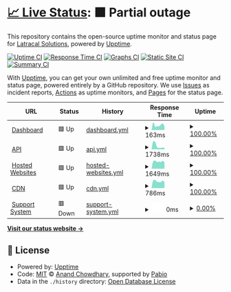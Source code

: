 # [📈 Live Status](https://status2.grigora.co): <!--live status--> **🟧 Partial outage**

This repository contains the open-source uptime monitor and status page for [Latracal Solutions](https://latracal.com/), powered by [Upptime](https://github.com/upptime/upptime).

[![Uptime CI](https://github.com/latracal/status.grigora.co/workflows/Uptime%20CI/badge.svg)](https://github.com/latracal/status.grigora.co/actions?query=workflow%3A%22Uptime+CI%22)
[![Response Time CI](https://github.com/latracal/status.grigora.co/workflows/Response%20Time%20CI/badge.svg)](https://github.com/latracal/status.grigora.co/actions?query=workflow%3A%22Response+Time+CI%22)
[![Graphs CI](https://github.com/latracal/status.grigora.co/workflows/Graphs%20CI/badge.svg)](https://github.com/latracal/status.grigora.co/actions?query=workflow%3A%22Graphs+CI%22)
[![Static Site CI](https://github.com/latracal/status.grigora.co/workflows/Static%20Site%20CI/badge.svg)](https://github.com/latracal/status.grigora.co/actions?query=workflow%3A%22Static+Site+CI%22)
[![Summary CI](https://github.com/latracal/status.grigora.co/workflows/Summary%20CI/badge.svg)](https://github.com/latracal/status.grigora.co/actions?query=workflow%3A%22Summary+CI%22)

With [Upptime](https://upptime.js.org), you can get your own unlimited and free uptime monitor and status page, powered entirely by a GitHub repository. We use [Issues](https://github.com/latracal/status.grigora.co/issues) as incident reports, [Actions](https://github.com/latracal/status.grigora.co/actions) as uptime monitors, and [Pages](https://status2.grigora.co) for the status page.

<!--start: status pages-->
<!-- This summary is generated by Upptime (https://github.com/upptime/upptime) -->
<!-- Do not edit this manually, your changes will be overwritten -->
<!-- prettier-ignore -->
| URL | Status | History | Response Time | Uptime |
| --- | ------ | ------- | ------------- | ------ |
| <img alt="" src="https://icons.duckduckgo.com/ip3/build.grigora.co.ico" height="13"> [Dashboard](https://build.grigora.co) | 🟩 Up | [dashboard.yml](https://github.com/latracal/status.grigora.co/commits/HEAD/history/dashboard.yml) | <details><summary><img alt="Response time graph" src="./graphs/dashboard/response-time-week.png" height="20"> 163ms</summary><br><a href="https://status.grigora.co/history/dashboard"><img alt="Response time 601" src="https://img.shields.io/endpoint?url=https%3A%2F%2Fraw.githubusercontent.com%2Flatracal%2Fstatus.grigora.co%2FHEAD%2Fapi%2Fdashboard%2Fresponse-time.json"></a><br><a href="https://status.grigora.co/history/dashboard"><img alt="24-hour response time 117" src="https://img.shields.io/endpoint?url=https%3A%2F%2Fraw.githubusercontent.com%2Flatracal%2Fstatus.grigora.co%2FHEAD%2Fapi%2Fdashboard%2Fresponse-time-day.json"></a><br><a href="https://status.grigora.co/history/dashboard"><img alt="7-day response time 163" src="https://img.shields.io/endpoint?url=https%3A%2F%2Fraw.githubusercontent.com%2Flatracal%2Fstatus.grigora.co%2FHEAD%2Fapi%2Fdashboard%2Fresponse-time-week.json"></a><br><a href="https://status.grigora.co/history/dashboard"><img alt="30-day response time 147" src="https://img.shields.io/endpoint?url=https%3A%2F%2Fraw.githubusercontent.com%2Flatracal%2Fstatus.grigora.co%2FHEAD%2Fapi%2Fdashboard%2Fresponse-time-month.json"></a><br><a href="https://status.grigora.co/history/dashboard"><img alt="1-year response time 601" src="https://img.shields.io/endpoint?url=https%3A%2F%2Fraw.githubusercontent.com%2Flatracal%2Fstatus.grigora.co%2FHEAD%2Fapi%2Fdashboard%2Fresponse-time-year.json"></a></details> | <details><summary><a href="https://status.grigora.co/history/dashboard">100.00%</a></summary><a href="https://status.grigora.co/history/dashboard"><img alt="All-time uptime 99.99%" src="https://img.shields.io/endpoint?url=https%3A%2F%2Fraw.githubusercontent.com%2Flatracal%2Fstatus.grigora.co%2FHEAD%2Fapi%2Fdashboard%2Fuptime.json"></a><br><a href="https://status.grigora.co/history/dashboard"><img alt="24-hour uptime 100.00%" src="https://img.shields.io/endpoint?url=https%3A%2F%2Fraw.githubusercontent.com%2Flatracal%2Fstatus.grigora.co%2FHEAD%2Fapi%2Fdashboard%2Fuptime-day.json"></a><br><a href="https://status.grigora.co/history/dashboard"><img alt="7-day uptime 100.00%" src="https://img.shields.io/endpoint?url=https%3A%2F%2Fraw.githubusercontent.com%2Flatracal%2Fstatus.grigora.co%2FHEAD%2Fapi%2Fdashboard%2Fuptime-week.json"></a><br><a href="https://status.grigora.co/history/dashboard"><img alt="30-day uptime 100.00%" src="https://img.shields.io/endpoint?url=https%3A%2F%2Fraw.githubusercontent.com%2Flatracal%2Fstatus.grigora.co%2FHEAD%2Fapi%2Fdashboard%2Fuptime-month.json"></a><br><a href="https://status.grigora.co/history/dashboard"><img alt="1-year uptime 99.99%" src="https://img.shields.io/endpoint?url=https%3A%2F%2Fraw.githubusercontent.com%2Flatracal%2Fstatus.grigora.co%2FHEAD%2Fapi%2Fdashboard%2Fuptime-year.json"></a></details>
| <img alt="" src="https://icons.duckduckgo.com/ip3/api.grigora.co.ico" height="13"> [API](https://api.grigora.co) | 🟩 Up | [api.yml](https://github.com/latracal/status.grigora.co/commits/HEAD/history/api.yml) | <details><summary><img alt="Response time graph" src="./graphs/api/response-time-week.png" height="20"> 1738ms</summary><br><a href="https://status.grigora.co/history/api"><img alt="Response time 3441" src="https://img.shields.io/endpoint?url=https%3A%2F%2Fraw.githubusercontent.com%2Flatracal%2Fstatus.grigora.co%2FHEAD%2Fapi%2Fapi%2Fresponse-time.json"></a><br><a href="https://status.grigora.co/history/api"><img alt="24-hour response time 772" src="https://img.shields.io/endpoint?url=https%3A%2F%2Fraw.githubusercontent.com%2Flatracal%2Fstatus.grigora.co%2FHEAD%2Fapi%2Fapi%2Fresponse-time-day.json"></a><br><a href="https://status.grigora.co/history/api"><img alt="7-day response time 1738" src="https://img.shields.io/endpoint?url=https%3A%2F%2Fraw.githubusercontent.com%2Flatracal%2Fstatus.grigora.co%2FHEAD%2Fapi%2Fapi%2Fresponse-time-week.json"></a><br><a href="https://status.grigora.co/history/api"><img alt="30-day response time 2054" src="https://img.shields.io/endpoint?url=https%3A%2F%2Fraw.githubusercontent.com%2Flatracal%2Fstatus.grigora.co%2FHEAD%2Fapi%2Fapi%2Fresponse-time-month.json"></a><br><a href="https://status.grigora.co/history/api"><img alt="1-year response time 3441" src="https://img.shields.io/endpoint?url=https%3A%2F%2Fraw.githubusercontent.com%2Flatracal%2Fstatus.grigora.co%2FHEAD%2Fapi%2Fapi%2Fresponse-time-year.json"></a></details> | <details><summary><a href="https://status.grigora.co/history/api">100.00%</a></summary><a href="https://status.grigora.co/history/api"><img alt="All-time uptime 99.78%" src="https://img.shields.io/endpoint?url=https%3A%2F%2Fraw.githubusercontent.com%2Flatracal%2Fstatus.grigora.co%2FHEAD%2Fapi%2Fapi%2Fuptime.json"></a><br><a href="https://status.grigora.co/history/api"><img alt="24-hour uptime 100.00%" src="https://img.shields.io/endpoint?url=https%3A%2F%2Fraw.githubusercontent.com%2Flatracal%2Fstatus.grigora.co%2FHEAD%2Fapi%2Fapi%2Fuptime-day.json"></a><br><a href="https://status.grigora.co/history/api"><img alt="7-day uptime 100.00%" src="https://img.shields.io/endpoint?url=https%3A%2F%2Fraw.githubusercontent.com%2Flatracal%2Fstatus.grigora.co%2FHEAD%2Fapi%2Fapi%2Fuptime-week.json"></a><br><a href="https://status.grigora.co/history/api"><img alt="30-day uptime 97.83%" src="https://img.shields.io/endpoint?url=https%3A%2F%2Fraw.githubusercontent.com%2Flatracal%2Fstatus.grigora.co%2FHEAD%2Fapi%2Fapi%2Fuptime-month.json"></a><br><a href="https://status.grigora.co/history/api"><img alt="1-year uptime 99.78%" src="https://img.shields.io/endpoint?url=https%3A%2F%2Fraw.githubusercontent.com%2Flatracal%2Fstatus.grigora.co%2FHEAD%2Fapi%2Fapi%2Fuptime-year.json"></a></details>
| <img alt="" src="https://icons.duckduckgo.com/ip3/test.grigora.app.ico" height="13"> [Hosted Websites](https://test.grigora.app) | 🟩 Up | [hosted-websites.yml](https://github.com/latracal/status.grigora.co/commits/HEAD/history/hosted-websites.yml) | <details><summary><img alt="Response time graph" src="./graphs/hosted-websites/response-time-week.png" height="20"> 1649ms</summary><br><a href="https://status.grigora.co/history/hosted-websites"><img alt="Response time 1835" src="https://img.shields.io/endpoint?url=https%3A%2F%2Fraw.githubusercontent.com%2Flatracal%2Fstatus.grigora.co%2FHEAD%2Fapi%2Fhosted-websites%2Fresponse-time.json"></a><br><a href="https://status.grigora.co/history/hosted-websites"><img alt="24-hour response time 1445" src="https://img.shields.io/endpoint?url=https%3A%2F%2Fraw.githubusercontent.com%2Flatracal%2Fstatus.grigora.co%2FHEAD%2Fapi%2Fhosted-websites%2Fresponse-time-day.json"></a><br><a href="https://status.grigora.co/history/hosted-websites"><img alt="7-day response time 1649" src="https://img.shields.io/endpoint?url=https%3A%2F%2Fraw.githubusercontent.com%2Flatracal%2Fstatus.grigora.co%2FHEAD%2Fapi%2Fhosted-websites%2Fresponse-time-week.json"></a><br><a href="https://status.grigora.co/history/hosted-websites"><img alt="30-day response time 1780" src="https://img.shields.io/endpoint?url=https%3A%2F%2Fraw.githubusercontent.com%2Flatracal%2Fstatus.grigora.co%2FHEAD%2Fapi%2Fhosted-websites%2Fresponse-time-month.json"></a><br><a href="https://status.grigora.co/history/hosted-websites"><img alt="1-year response time 1835" src="https://img.shields.io/endpoint?url=https%3A%2F%2Fraw.githubusercontent.com%2Flatracal%2Fstatus.grigora.co%2FHEAD%2Fapi%2Fhosted-websites%2Fresponse-time-year.json"></a></details> | <details><summary><a href="https://status.grigora.co/history/hosted-websites">100.00%</a></summary><a href="https://status.grigora.co/history/hosted-websites"><img alt="All-time uptime 100.00%" src="https://img.shields.io/endpoint?url=https%3A%2F%2Fraw.githubusercontent.com%2Flatracal%2Fstatus.grigora.co%2FHEAD%2Fapi%2Fhosted-websites%2Fuptime.json"></a><br><a href="https://status.grigora.co/history/hosted-websites"><img alt="24-hour uptime 100.00%" src="https://img.shields.io/endpoint?url=https%3A%2F%2Fraw.githubusercontent.com%2Flatracal%2Fstatus.grigora.co%2FHEAD%2Fapi%2Fhosted-websites%2Fuptime-day.json"></a><br><a href="https://status.grigora.co/history/hosted-websites"><img alt="7-day uptime 100.00%" src="https://img.shields.io/endpoint?url=https%3A%2F%2Fraw.githubusercontent.com%2Flatracal%2Fstatus.grigora.co%2FHEAD%2Fapi%2Fhosted-websites%2Fuptime-week.json"></a><br><a href="https://status.grigora.co/history/hosted-websites"><img alt="30-day uptime 100.00%" src="https://img.shields.io/endpoint?url=https%3A%2F%2Fraw.githubusercontent.com%2Flatracal%2Fstatus.grigora.co%2FHEAD%2Fapi%2Fhosted-websites%2Fuptime-month.json"></a><br><a href="https://status.grigora.co/history/hosted-websites"><img alt="1-year uptime 100.00%" src="https://img.shields.io/endpoint?url=https%3A%2F%2Fraw.githubusercontent.com%2Flatracal%2Fstatus.grigora.co%2FHEAD%2Fapi%2Fhosted-websites%2Fuptime-year.json"></a></details>
| <img alt="" src="https://icons.duckduckgo.com/ip3/cdn.grigora.co.ico" height="13"> [CDN](https://cdn.grigora.co) | 🟩 Up | [cdn.yml](https://github.com/latracal/status.grigora.co/commits/HEAD/history/cdn.yml) | <details><summary><img alt="Response time graph" src="./graphs/cdn/response-time-week.png" height="20"> 786ms</summary><br><a href="https://status.grigora.co/history/cdn"><img alt="Response time 918" src="https://img.shields.io/endpoint?url=https%3A%2F%2Fraw.githubusercontent.com%2Flatracal%2Fstatus.grigora.co%2FHEAD%2Fapi%2Fcdn%2Fresponse-time.json"></a><br><a href="https://status.grigora.co/history/cdn"><img alt="24-hour response time 710" src="https://img.shields.io/endpoint?url=https%3A%2F%2Fraw.githubusercontent.com%2Flatracal%2Fstatus.grigora.co%2FHEAD%2Fapi%2Fcdn%2Fresponse-time-day.json"></a><br><a href="https://status.grigora.co/history/cdn"><img alt="7-day response time 786" src="https://img.shields.io/endpoint?url=https%3A%2F%2Fraw.githubusercontent.com%2Flatracal%2Fstatus.grigora.co%2FHEAD%2Fapi%2Fcdn%2Fresponse-time-week.json"></a><br><a href="https://status.grigora.co/history/cdn"><img alt="30-day response time 905" src="https://img.shields.io/endpoint?url=https%3A%2F%2Fraw.githubusercontent.com%2Flatracal%2Fstatus.grigora.co%2FHEAD%2Fapi%2Fcdn%2Fresponse-time-month.json"></a><br><a href="https://status.grigora.co/history/cdn"><img alt="1-year response time 918" src="https://img.shields.io/endpoint?url=https%3A%2F%2Fraw.githubusercontent.com%2Flatracal%2Fstatus.grigora.co%2FHEAD%2Fapi%2Fcdn%2Fresponse-time-year.json"></a></details> | <details><summary><a href="https://status.grigora.co/history/cdn">100.00%</a></summary><a href="https://status.grigora.co/history/cdn"><img alt="All-time uptime 100.00%" src="https://img.shields.io/endpoint?url=https%3A%2F%2Fraw.githubusercontent.com%2Flatracal%2Fstatus.grigora.co%2FHEAD%2Fapi%2Fcdn%2Fuptime.json"></a><br><a href="https://status.grigora.co/history/cdn"><img alt="24-hour uptime 100.00%" src="https://img.shields.io/endpoint?url=https%3A%2F%2Fraw.githubusercontent.com%2Flatracal%2Fstatus.grigora.co%2FHEAD%2Fapi%2Fcdn%2Fuptime-day.json"></a><br><a href="https://status.grigora.co/history/cdn"><img alt="7-day uptime 100.00%" src="https://img.shields.io/endpoint?url=https%3A%2F%2Fraw.githubusercontent.com%2Flatracal%2Fstatus.grigora.co%2FHEAD%2Fapi%2Fcdn%2Fuptime-week.json"></a><br><a href="https://status.grigora.co/history/cdn"><img alt="30-day uptime 100.00%" src="https://img.shields.io/endpoint?url=https%3A%2F%2Fraw.githubusercontent.com%2Flatracal%2Fstatus.grigora.co%2FHEAD%2Fapi%2Fcdn%2Fuptime-month.json"></a><br><a href="https://status.grigora.co/history/cdn"><img alt="1-year uptime 100.00%" src="https://img.shields.io/endpoint?url=https%3A%2F%2Fraw.githubusercontent.com%2Flatracal%2Fstatus.grigora.co%2FHEAD%2Fapi%2Fcdn%2Fuptime-year.json"></a></details>
| <img alt="" src="https://icons.duckduckgo.com/ip3/support.grigora.co.ico" height="13"> [Support System](https://support.grigora.co) | 🟥 Down | [support-system.yml](https://github.com/latracal/status.grigora.co/commits/HEAD/history/support-system.yml) | <details><summary><img alt="Response time graph" src="./graphs/support-system/response-time-week.png" height="20"> 0ms</summary><br><a href="https://status.grigora.co/history/support-system"><img alt="Response time 1581" src="https://img.shields.io/endpoint?url=https%3A%2F%2Fraw.githubusercontent.com%2Flatracal%2Fstatus.grigora.co%2FHEAD%2Fapi%2Fsupport-system%2Fresponse-time.json"></a><br><a href="https://status.grigora.co/history/support-system"><img alt="24-hour response time 0" src="https://img.shields.io/endpoint?url=https%3A%2F%2Fraw.githubusercontent.com%2Flatracal%2Fstatus.grigora.co%2FHEAD%2Fapi%2Fsupport-system%2Fresponse-time-day.json"></a><br><a href="https://status.grigora.co/history/support-system"><img alt="7-day response time 0" src="https://img.shields.io/endpoint?url=https%3A%2F%2Fraw.githubusercontent.com%2Flatracal%2Fstatus.grigora.co%2FHEAD%2Fapi%2Fsupport-system%2Fresponse-time-week.json"></a><br><a href="https://status.grigora.co/history/support-system"><img alt="30-day response time 5128" src="https://img.shields.io/endpoint?url=https%3A%2F%2Fraw.githubusercontent.com%2Flatracal%2Fstatus.grigora.co%2FHEAD%2Fapi%2Fsupport-system%2Fresponse-time-month.json"></a><br><a href="https://status.grigora.co/history/support-system"><img alt="1-year response time 1581" src="https://img.shields.io/endpoint?url=https%3A%2F%2Fraw.githubusercontent.com%2Flatracal%2Fstatus.grigora.co%2FHEAD%2Fapi%2Fsupport-system%2Fresponse-time-year.json"></a></details> | <details><summary><a href="https://status.grigora.co/history/support-system">0.00%</a></summary><a href="https://status.grigora.co/history/support-system"><img alt="All-time uptime 91.54%" src="https://img.shields.io/endpoint?url=https%3A%2F%2Fraw.githubusercontent.com%2Flatracal%2Fstatus.grigora.co%2FHEAD%2Fapi%2Fsupport-system%2Fuptime.json"></a><br><a href="https://status.grigora.co/history/support-system"><img alt="24-hour uptime 0.00%" src="https://img.shields.io/endpoint?url=https%3A%2F%2Fraw.githubusercontent.com%2Flatracal%2Fstatus.grigora.co%2FHEAD%2Fapi%2Fsupport-system%2Fuptime-day.json"></a><br><a href="https://status.grigora.co/history/support-system"><img alt="7-day uptime 0.00%" src="https://img.shields.io/endpoint?url=https%3A%2F%2Fraw.githubusercontent.com%2Flatracal%2Fstatus.grigora.co%2FHEAD%2Fapi%2Fsupport-system%2Fuptime-week.json"></a><br><a href="https://status.grigora.co/history/support-system"><img alt="30-day uptime 13.10%" src="https://img.shields.io/endpoint?url=https%3A%2F%2Fraw.githubusercontent.com%2Flatracal%2Fstatus.grigora.co%2FHEAD%2Fapi%2Fsupport-system%2Fuptime-month.json"></a><br><a href="https://status.grigora.co/history/support-system"><img alt="1-year uptime 91.54%" src="https://img.shields.io/endpoint?url=https%3A%2F%2Fraw.githubusercontent.com%2Flatracal%2Fstatus.grigora.co%2FHEAD%2Fapi%2Fsupport-system%2Fuptime-year.json"></a></details>

<!--end: status pages-->

[**Visit our status website →**](https://status2.grigora.co)

## 📄 License

- Powered by: [Upptime](https://github.com/upptime/upptime)
- Code: [MIT](./LICENSE) © [Anand Chowdhary](https://anandchowdhary.com), supported by [Pabio](https://pabio.com)
- Data in the `./history` directory: [Open Database License](https://opendatacommons.org/licenses/odbl/1-0/)
